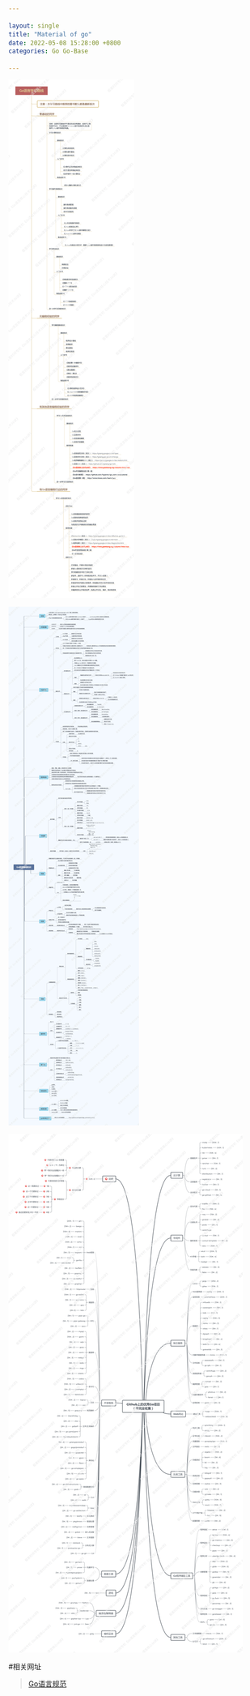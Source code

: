 ```yaml
---

layout: single  
title: "Material of go"  
date: 2022-05-08 15:28:00 +0800   
categories: Go Go-Base

---
```


![思维导图](/assets/img/Go学习路线.png "Go学习路线")
  
![思维导图](/assets/img/Go语言知识点.jpg "Go语言知识点")

![思维导图](/assets/img/Go项目学习.png "Go项目学习.png")

#相关网址
> [Go语言规范](https://golang.google.cn/ref/spec)

